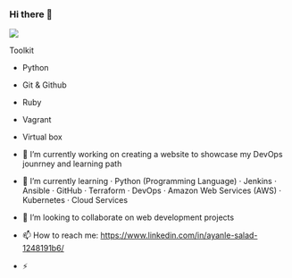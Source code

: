 ### Hi there 👋



![](https://komarev.com/ghpvc/?ASalad42=your-github-ASalad42&color=brightgreen)

Toolkit 
- Python 
- Git & Github
- Ruby
- Vagrant
- Virtual box

- 🔭 I’m currently working on creating a website to showcase my DevOps jounrney and learning path 
- 🌱 I’m currently learning · Python (Programming Language) · Jenkins · Ansible · GitHub · Terraform · DevOps · Amazon Web Services (AWS) · Kubernetes · Cloud Services 
- 👯 I’m looking to collaborate on web development projects 
- 📫 How to reach me: https://www.linkedin.com/in/ayanle-salad-1248191b6/
- ⚡ 
